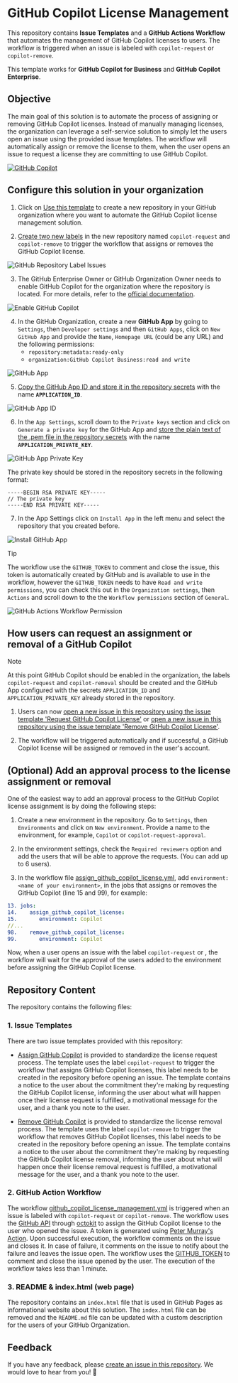 # GitHub Copilot License Management

This repository contains **Issue Templates** and a **GitHub Actions Workflow** that automates the management of GitHub Copilot licenses to users. The workflow is triggered when an issue is labeled with `copilot-request` or `copilot-remove`.

This template works for **GitHub Copilot for Business** and **GitHub Copilot Enterprise**.

## Objective

The main goal of this solution is to automate the process of assigning or removing GitHub Copilot licenses. Instead of manually managing licenses, the organization can leverage a self-service solution to simply let the users open an issue using the provided issue templates. The workflow will automatically assign or remove the license to them, when the user opens an issue to request a license they are committing to use GitHub Copilot.

[![GitHub Copilot](/images/GitHubCopilot.png)](https://github.com/features/copilot)

## Configure this solution in your organization

1. Click on [Use this template](https://github.com/new?template_name=GitHubCopilotLicenseAssignment&template_owner=microsoft) to create a new repository in your GitHub organization where you want to automate the GitHub Copilot license management solution.

2. [Create two new labels](/../../labels) in the new repository named `copilot-request` and `copilot-remove` to trigger the workflow that assigns or removes the GitHub Copilot license.

![GitHub Repository Label Issues](/images/LabelIssues.jpg)

3. The GitHub Enterprise Owner or GitHub Organization Owner needs to enable GitHub Copilot for the organization where the repository is located. For more details, refer to the [official documentation](https://docs.github.com/copilot/managing-github-copilot-in-your-organization/managing-access-for-copilot-in-your-organization).

![Enable GitHub Copilot](/images/EnableGitHubCopilot.jpg)

4. In the GitHub Organization, create a new **GitHub App** by going to `Settings`, then `Developer settings` and then `GitHub Apps`, click on `New GitHub App` and provide the `Name`, `Homepage URL` (could be any URL) and the following permissions:
   - `repository:metadata:ready-only`
   - `organization:GitHub Copilot Business:read and write`

![GitHub App](/images/GitHubApp.jpg)

5. [Copy the GitHub App ID and store it in the repository secrets](/../../settings/secrets/actions/new) with the name **`APPLICATION_ID`**.

![GitHub App ID](/images/GitHubAppID.jpg)

6. In the `App Settings`, scroll down to the `Private keys` section and click on `Generate a private key` for the GitHub App and [store the plain text of the .pem file in the repository secrets](/../../settings/secrets/actions/new) with the name **`APPLICATION_PRIVATE_KEY`**.

![GitHub App Private Key](/images/PrivateKey.jpg)

The private key should be stored in the repository secrets in the following format:

```
-----BEGIN RSA PRIVATE KEY-----
// The private key
-----END RSA PRIVATE KEY-----
```

7. In the App Settings click on `Install App` in the left menu and select the repository that you created before.   

![Install GitHub App](/images/InstallGitHubApp.jpg)

> [!TIP]
> The workflow use the `GITHUB_TOKEN` to comment and close the issue, this token is automatically created by GitHub and is available to use in the workflow, however the `GITHUB_TOKEN` needs to have `Read and write permissions`, you can check this out in the `Organization settings`, then `Actions` and scroll down to the the `Workflow permissions` section of `General`.

![GitHub Actions Workflow Permission](/images/GitHubTokenPermissions.jpg)

## How users can request an assignment or removal of a GitHub Copilot

> [!NOTE]
> At this point GitHub Copilot should be enabled in the organization, the labels `copilot-request` and `copilot-removal` should be created and the GitHub App configured with the secrets `APPLICATION_ID` and `APPLICATION_PRIVATE_KEY` already stored in the repository.

1. Users can now [open a new issue in this repository using the issue template 'Request GitHub Copilot License'](/../../issues/new?assignees=&labels=copilot-request&projects=&template=github_copilot_request.md&title=Request+GitHub+Copilot+License) or [open a new issue in this repository using the issue template 'Remove GitHub Copilot License'](/../../issues/new?assignees=&labels=copilot-remove&projects=&template=github_copilot_remove.md&title=Remove+GitHub+Copilot+License).

2. The workflow will be triggered automatically and if successful, a GitHub Copilot license will be assigned or removed in the user's account.

## (Optional) Add an approval process to the license assignment or removal

One of the easiest way to add an approval process to the GitHub Copilot license assignment is by doing the following steps:

1. Create a new environment in the repository. Go to `Settings`, then `Environments` and click on `New environment`. Provide a name to the environment, for example, `Copilot` or `copilot-request-approval`.

2. In the environment settings, check the `Required reviewers` option and add the users that will be able to approve the requests. (You can add up to 6 users).

3. In the workflow file [assign_github_copilot_license.yml](/.github/workflows/github_copilot_license_management.yml), add `environment: <name of your environment>`, in the jobs that assigns or removes the GitHub Copilot (line 15 and 99), for example:

```yaml
13. jobs:
14.    assign_github_copilot_license:
15.       environment: Copilot
//...
98.    remove_github_copilot_license:
99.       environment: Copilot
```

Now, when a user opens an issue with the label `copilot-request` or , the workflow will wait for the approval of the users added to the environment before assigning the GitHub Copilot license.

## Repository Content

The repository contains the following files:

### 1. Issue Templates

There are two issue templates provided with this repository:

   - [Assign GitHub Copilot](/.github/ISSUE_TEMPLATE/assign_github_copilot.md) is provided to standardize the license request process. The template uses the label `copilot-request` to trigger the workflow that assigns GitHub Copilot licenses, this label needs to be created in the repository before opening an issue. The template contains a notice to the user about the commitment they're making by requesting the GitHub Copilot license, informing the user about what will happen once their license request is fulfilled, a motivational message for the user, and a thank you note to the user.

   - [Remove GitHub Copilot](/.github/ISSUE_TEMPLATE/remove_github_copilot.md) is provided to standardize the license removal process. The template uses the label `copilot-remove` to trigger the workflow that removes GitHub Copilot licenses, this label needs to be created in the repository before opening an issue. The template contains a notice to the user about the commitment they're making by requesting the GitHub Copilot license removal, informing the user about what will happen once their license removal request is fulfilled, a motivational message for the user, and a thank you note to the user.

### 2. GitHub Action Workflow

The workflow [github_copilot_license_management.yml](/.github/workflows/github_copilot_license_management.yml) is triggered when an issue is labeled with `copilot-request` or `copilot-remove`.  The workflow uses the [GitHub API](https://docs.github.com/rest/copilot/copilot-user-management?apiVersion=2022-11-28) through [octokit](http://octokit.github.io/) to assign the GitHub Copilot license to the user who opened the issue. A token is generated using [Peter Murray's Action](https://github.com/peter-murray/workflow-application-token-action). Upon successful execution, the workflow comments on the issue and closes it. In case of failure, it comments on the issue to notify about the failure and leaves the issue open. The workflow uses the [GITHUB_TOKEN](https://docs.github.com/actions/reference/authentication-in-a-workflow) to comment and close the issue opened by the user. The execution of the workflow takes less than 1 minute.

### 3. README & index.html (web page)

The repository contains an `index.html` file that is used in GitHub Pages as informational website about this solution. The `index.html` file can be removed and the `README.md` file can be updated with a custom description for the users of your GitHub Organization.

## Feedback

If you have any feedback, please [create an issue in this repository](https://github.com/microsoft/GitHubCopilotLicenseAssignment/issues/new). We would love to hear from you! 🚀
